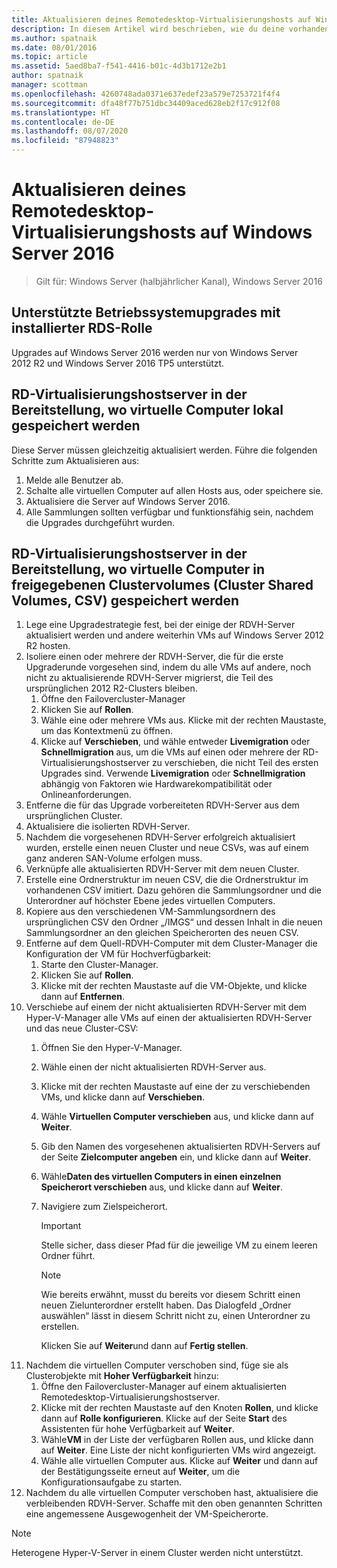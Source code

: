 ```yaml
---
title: Aktualisieren deines Remotedesktop-Virtualisierungshosts auf Windows Server 2016
description: In diesem Artikel wird beschrieben, wie du deine vorhandenen Bereitstellungen der Remotedesktopdienste auf Windows Server 2016 aktualisierst.
ms.author: spatnaik
ms.date: 08/01/2016
ms.topic: article
ms.assetid: 5aed8ba7-f541-4416-b01c-4d3b1712e2b1
author: spatnaik
manager: scottman
ms.openlocfilehash: 4260748ada0371e637edef23a579e7253721f4f4
ms.sourcegitcommit: dfa48f77b751dbc34409aced628eb2f17c912f08
ms.translationtype: HT
ms.contentlocale: de-DE
ms.lasthandoff: 08/07/2020
ms.locfileid: "87948823"
---
```

# <a name="upgrading-your-remote-desktop-virtualization-host-to-windows-server-2016"></a>Aktualisieren deines Remotedesktop-Virtualisierungshosts auf Windows Server 2016

>Gilt für: Windows Server (halbjährlicher Kanal), Windows Server 2016

## <a name="supported-os-upgrades-with-rds-role-installed"></a>Unterstützte Betriebssystemupgrades mit installierter RDS-Rolle
Upgrades auf Windows Server 2016 werden nur von Windows Server 2012 R2 und Windows Server 2016 TP5 unterstützt.

## <a name="rd-virtualization-host-servers-in-the-deployment-where-vms-are-stored-locally"></a>RD-Virtualisierungshostserver in der Bereitstellung, wo virtuelle Computer lokal gespeichert werden
Diese Server müssen gleichzeitig aktualisiert werden. Führe die folgenden Schritte zum Aktualisieren aus:

1. Melde alle Benutzer ab.
1. Schalte alle virtuellen Computer auf allen Hosts aus, oder speichere sie.
1. Aktualisiere die Server auf Windows Server 2016.
1. Alle Sammlungen sollten verfügbar und funktionsfähig sein, nachdem die Upgrades durchgeführt wurden.

## <a name="rd-virtualization-host-servers-in-the-deployment-where-vms-are-stored-in-cluster-shared-volumes-csv"></a>RD-Virtualisierungshostserver in der Bereitstellung, wo virtuelle Computer in freigegebenen Clustervolumes (Cluster Shared Volumes, CSV) gespeichert werden

1. Lege eine Upgradestrategie fest, bei der einige der RDVH-Server aktualisiert werden und andere weiterhin VMs auf Windows Server 2012 R2 hosten.
2. Isoliere einen oder mehrere der RDVH-Server, die für die erste Upgraderunde vorgesehen sind, indem du alle VMs auf andere, noch nicht zu aktualisierende RDVH-Server migrierst, die Teil des ursprünglichen 2012 R2-Clusters bleiben.
    1. Öffne den Failovercluster-Manager
    1. Klicken Sie auf **Rollen**.
    1. Wähle eine oder mehrere VMs aus. Klicke mit der rechten Maustaste, um das Kontextmenü zu öffnen.
    1. Klicke auf **Verschieben**, und wähle entweder **Livemigration** oder **Schnellmigration** aus, um die VMs auf einen oder mehrere der RD-Virtualisierungshostserver zu verschieben, die nicht Teil des ersten Upgrades sind. Verwende **Livemigration** oder **Schnellmigration** abhängig von Faktoren wie Hardwarekompatibilität oder Onlineanforderungen.
3. Entferne die für das Upgrade vorbereiteten RDVH-Server aus dem ursprünglichen Cluster.
4. Aktualisiere die isolierten RDVH-Server.
5. Nachdem die vorgesehenen RDVH-Server erfolgreich aktualisiert wurden, erstelle einen neuen Cluster und neue CSVs, was auf einem ganz anderen SAN-Volume erfolgen muss.
6. Verknüpfe alle aktualisierten RDVH-Server mit dem neuen Cluster.
7. Erstelle eine Ordnerstruktur im neuen CSV, die die Ordnerstruktur im vorhandenen CSV imitiert. Dazu gehören die Sammlungsordner und die Unterordner auf höchster Ebene jedes virtuellen Computers.
8. Kopiere aus den verschiedenen VM-Sammlungsordnern des ursprünglichen CSV den Ordner „/IMGS“ und dessen Inhalt in die neuen Sammlungsordner an den gleichen Speicherorten des neuen CSV.
9. Entferne auf dem Quell-RDVH-Computer mit dem Cluster-Manager die Konfiguration der VM für Hochverfügbarkeit:
    1. Starte den Cluster-Manager.
    1. Klicken Sie auf **Rollen**.
    1. Klicke mit der rechten Maustaste auf die VM-Objekte, und klicke dann auf **Entfernen**.
10. Verschiebe auf einem der nicht aktualisierten RDVH-Server mit dem Hyper-V-Manager alle VMs auf einen der aktualisierten RDVH-Server und das neue Cluster-CSV:
    1. Öffnen Sie den Hyper-V-Manager.
    2. Wähle einen der nicht aktualisierten RDVH-Server aus.
    3. Klicke mit der rechten Maustaste auf eine der zu verschiebenden VMs, und klicke dann auf **Verschieben**.
    4. Wähle **Virtuellen Computer verschieben** aus, und klicke dann auf **Weiter**.
    5. Gib den Namen des vorgesehenen aktualisierten RDVH-Servers auf der Seite **Zielcomputer angeben** ein, und klicke dann auf **Weiter**.
    6. Wähle**Daten des virtuellen Computers in einen einzelnen Speicherort verschieben** aus, und klicke dann auf **Weiter**.
    7. Navigiere zum Zielspeicherort.
       > [!IMPORTANT]
       > Stelle sicher, dass dieser Pfad für die jeweilige VM zu einem leeren Ordner führt.

       > [!NOTE]
       > Wie bereits erwähnt, musst du bereits vor diesem Schritt einen neuen Zielunterordner erstellt haben. Das Dialogfeld „Ordner auswählen“ lässt in diesem Schritt nicht zu, einen Unterordner zu erstellen.

       Klicken Sie auf **Weiter**und dann auf **Fertig stellen**.
11. Nachdem die virtuellen Computer verschoben sind, füge sie als Clusterobjekte mit **Hoher Verfügbarkeit** hinzu:
     1. Öffne den Failovercluster-Manager auf einem aktualisierten Remotedesktop-Virtualisierungshostserver.
     1. Klicke mit der rechten Maustaste auf den Knoten **Rollen**, und klicke dann auf **Rolle konfigurieren**. Klicke auf der Seite **Start** des Assistenten für hohe Verfügbarkeit auf **Weiter**.
     1. Wähle**VM** in der Liste der verfügbaren Rollen aus, und klicke dann auf **Weiter**. Eine Liste der nicht konfigurierten VMs wird angezeigt.
     1. Wähle alle virtuellen Computer aus. Klicke auf **Weiter** und dann auf der Bestätigungsseite erneut auf **Weiter**, um die Konfigurationsaufgabe zu starten.
12. Nachdem du alle virtuellen Computer verschoben hast, aktualisiere die verbleibenden RDVH-Server. Schaffe mit den oben genannten Schritten eine angemessene Ausgewogenheit der VM-Speicherorte.

> [!NOTE]
> Heterogene Hyper-V-Server in einem Cluster werden nicht unterstützt.
